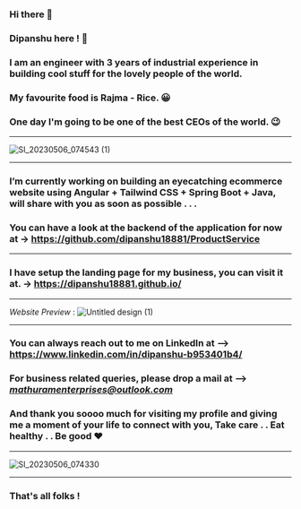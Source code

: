 ### Hi there 👋

<!--
**dipanshu18881/dipanshu18881** is a ✨ _special_ ✨ repository because its `README.md` (this file) appears on your GitHub profile.

Here are some ideas to get you started:

- 🔭 I’m currently working on ...
- 🌱 I’m currently learning ...
- 👯 I’m looking to collaborate on ...
- 🤔 I’m looking for help with ...
- 💬 Ask me about ...
- 📫 How to reach me: ...
- 😄 Pronouns: ...
- ⚡ Fun fact: ...
-->

### Dipanshu here ! 💙
### I am an engineer with 3 years of industrial experience in building cool stuff for the lovely people of the world.
### My favourite food is Rajma - Rice. 😀
### One day I'm going to be one of the best CEOs of the world. 😉
------------------
![SI_20230506_074543 (1)](https://github.com/dipanshu18881/dipanshu18881/assets/66013226/10ffc47b-aa2a-444a-8eb1-b25f37d83eb0)

------------------
### I’m currently working on building an eyecatching ecommerce website using Angular + Tailwind CSS + Spring Boot + Java, will share with you as soon as possible . . . 

### You can have a look at the backend of the application for now at -> https://github.com/dipanshu18881/ProductService

------------------
### I have setup the landing page for my business, you can visit it at. -> https://dipanshu18881.github.io/
------------------
_Website Preview_ :
![Untitled design (1)](https://github.com/dipanshu18881/dipanshu18881/assets/66013226/e29f03d4-dc6d-41f4-af7f-d49157b5f35f)

-------------------
### You can always reach out to me on LinkedIn at --> https://www.linkedin.com/in/dipanshu-b953401b4/
### For business related queries, please drop a mail at --> *mathuramenterprises@outlook.com*
### And thank you soooo much for visiting my profile and giving me a moment of your life to connect with you, Take care . . Eat healthy . . Be good ♥️
-------------------
![SI_20230506_074330](https://github.com/dipanshu18881/dipanshu18881/assets/66013226/665c0ccd-dd61-4c10-af69-5804c511fc4b)

------------------
### That's all folks !
